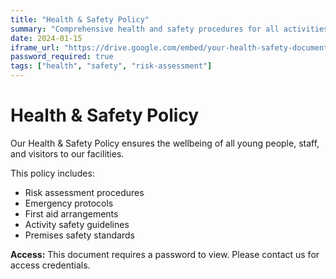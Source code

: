 ```yaml
---
title: "Health & Safety Policy"
summary: "Comprehensive health and safety procedures for all activities and premises"
date: 2024-01-15
iframe_url: "https://drive.google.com/embed/your-health-safety-document-id"
password_required: true
tags: ["health", "safety", "risk-assessment"]
---
```


# Health & Safety Policy

Our Health & Safety Policy ensures the wellbeing of all young people, staff, and visitors to our facilities.

This policy includes:
- Risk assessment procedures
- Emergency protocols
- First aid arrangements
- Activity safety guidelines
- Premises safety standards

**Access:** This document requires a password to view. Please contact us for access credentials. 